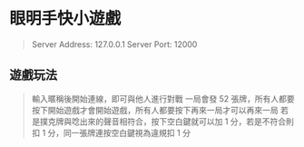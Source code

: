 # 眼明手快小遊戲

> Server Address: 127.0.0.1
> Server Port: 12000

## 遊戲玩法

> 輸入暱稱後開始連線，即可與他人進行對戰
> 一局會發 52 張牌，所有人都要按下開始遊戲才會開始遊戲，所有人都要按下再來一局才可以再來一局
> 若是撲克牌與唸出來的聲音相符合，按下空白鍵就可以加 1 分，若是不符合則扣 1 分，同一張牌連按空白鍵視為違規扣 1 分
